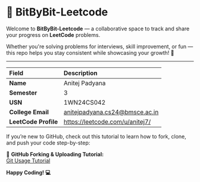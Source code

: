 # 🚀 BitByBit-Leetcode

Welcome to **BitByBit-Leetcode** — a collaborative space to track and share your progress on **LeetCode** problems.

Whether you're solving problems for interviews, skill improvement, or fun — this repo helps you stay consistent while showcasing your growth! 💪

---




| Field | Description |
|:--|:--|
| **Name** | Anitej Padyana |
| **Semester** | 3 |
| **USN** | 1WN24CS042 |
| **College Email** | anitejpadyana.cs24@bmsce.ac.in |
| **LeetCode Profile** | https://leetcode.com/u/anitej7/ |





If you’re new to GitHub, check out this tutorial to learn how to fork, clone, and push your code step-by-step:

🎥 **GitHub Forking & Uploading Tutorial:**  
[Git Usage Tutorial](https://bit-by-bit-manual.vercel.app/assets/BitByBit.mp4)


**Happy Coding! 💻**



